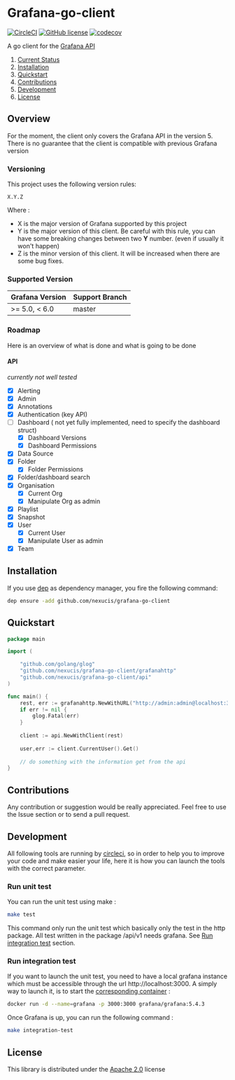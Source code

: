 Grafana-go-client
=========================
[![CircleCI](https://circleci.com/gh/Nexucis/grafana-go-client.svg?style=shield)](https://circleci.com/gh/Nexucis/grafana-go-client) [![GitHub license](https://img.shields.io/badge/license-Apache2-blue.svg)](./LICENSE) [![codecov](https://codecov.io/gh/Nexucis/grafana-go-client/branch/master/graph/badge.svg)](https://codecov.io/gh/Nexucis/grafana-go-client)

A go client for the [Grafana API](http://docs.grafana.org/http_api/)


1. [Current Status](#overview) 
2. [Installation](#installation)
3. [Quickstart](#quickstart)
4. [Contributions](#contributions)
5. [Development](#development)
6. [License](#license)

## Overview
For the moment, the client only covers the Grafana API in the version 5. There is no guarantee that the client is compatible with previous Grafana version

### Versioning
This project uses the following version rules: 

```
X.Y.Z
```

Where : 
* X is the major version of Grafana supported by this project
* Y is the major version of this client. Be careful with this rule, you can have some breaking changes between two **Y** number. (even if usually it won't happen)
* Z is the minor version of this client. It will be increased when there are some bug fixes.

### Supported Version

| Grafana Version | Support Branch  |
| --------------- | --------------- |
| >= 5.0, < 6.0   | master          |


### Roadmap
Here is an overview of what is done and what is going to be done

#### API
*currently not well tested*

- [x] Alerting
- [x] Admin
- [x] Annotations
- [x] Authentication (key API)
- [ ] Dashboard ( not yet fully implemented, need to specify the dashboard struct)
   - [x] Dashboard Versions
   - [x] Dashboard Permissions
- [x] Data Source
- [x] Folder
   - [x] Folder Permissions
- [x] Folder/dashboard search
- [x] Organisation
   - [x] Current Org
   - [x] Manipulate Org as admin
- [x] Playlist
- [x] Snapshot
- [x] User
   - [x] Current User
   - [x] Manipulate User as admin
- [x] Team

## Installation
If you use [dep](https://golang.github.io/dep/) as dependency manager, you fire the following command:

```bash
dep ensure -add github.com/nexucis/grafana-go-client
```

## Quickstart

```go
package main

import (

	"github.com/golang/glog"
	"github.com/nexucis/grafana-go-client/grafanahttp"
	"github.com/nexucis/grafana-go-client/api"
)

func main() {
	rest, err := grafanahttp.NewWithURL("http://admin:admin@localhost:3000")
	if err != nil {
		glog.Fatal(err)
	}
	
	client := api.NewWithClient(rest)
	
	user,err := client.CurrentUser().Get()
	
	// do something with the information get from the api
}
```

## Contributions
Any contribution or suggestion would be really appreciated. Feel free to use the Issue section or to send a pull request.

## Development
All following tools are running by [circleci](https://circleci.com/gh/Nexucis/grafana-go-client), so in order to help you to improve your code and make easier your life, here it is how you can launch the tools with the correct parameter.

### Run unit test
You can run the unit test using make :

```bash
make test
```

This command only run the unit test which basically only the test in the http package. All test written in the package /api/v1 needs grafana. See [Run integration test](#run-integration-test) section. 

### Run integration test
If you want to launch the unit test, you need to have a local grafana instance which must be accessible through the url http://localhost:3000. A simply way to launch it, is to start the [corresponding container](https://hub.docker.com/r/grafana/grafana/) : 

```bash
docker run -d --name=grafana -p 3000:3000 grafana/grafana:5.4.3
```

Once Grafana is up, you can run the following command :

```bash
make integration-test
```


## License
This library is distributed under the [Apache 2.0](./LICENSE) license

